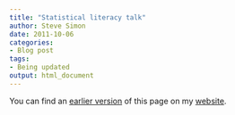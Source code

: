 ```yaml
---
title: "Statistical literacy talk"
author: Steve Simon
date: 2011-10-06
categories:
- Blog post
tags:
- Being updated
output: html_document
---
```


You can find an [earlier version][sim1] of this page on my [website][sim2].

[sim1]: http://www.pmean.com/11/StatisticalLiteracy.html
[sim2]: http://www.pmean.com

